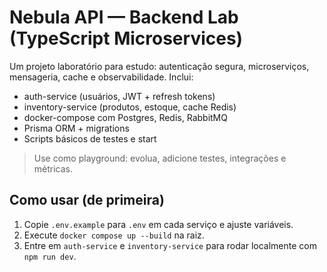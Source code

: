 # Nebula API — Backend Lab (TypeScript Microservices)

Um projeto laboratório para estudo: autenticação segura, microserviços, mensageria, cache e observabilidade.
Inclui:
- auth-service (usuários, JWT + refresh tokens)
- inventory-service (produtos, estoque, cache Redis)
- docker-compose com Postgres, Redis, RabbitMQ
- Prisma ORM + migrations
- Scripts básicos de testes e start

> Use como playground: evolua, adicione testes, integrações e métricas.

## Como usar (de primeira)
1. Copie `.env.example` para `.env` em cada serviço e ajuste variáveis.
2. Execute `docker compose up --build` na raiz.
3. Entre em `auth-service` e `inventory-service` para rodar localmente com `npm run dev`.

